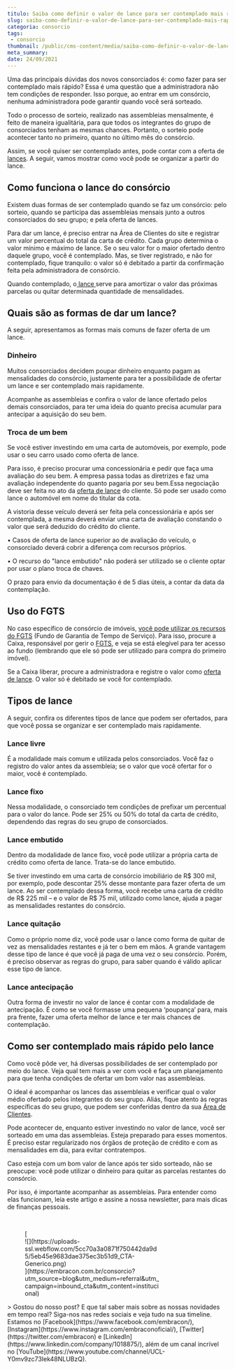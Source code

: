 ```yaml
---
titulo: Saiba como definir o valor de lance para ser contemplado mais rápido
slug: saiba-como-definir-o-valor-de-lance-para-ser-contemplado-mais-rapido
categoria: consorcio
tags:
 - consorcio
thumbnail: /public/cms-content/media/saiba-como-definir-o-valor-de-lance-para-ser-contemplado-mais-rapido.png
meta_summary: 
date: 24/09/2021
---
```

Uma das principais dúvidas dos novos consorciados é: como fazer para ser contemplado mais rápido? Essa é uma questão que a administradora não tem condições de responder. Isso porque, ao entrar em um consórcio, nenhuma administradora pode garantir quando você será sorteado.

Todo o processo de sorteio, realizado nas assembleias mensalmente, é feito de maneira igualitária, para que todos os integrantes do grupo de consorciados tenham as mesmas chances. Portanto, o sorteio pode acontecer tanto no primeiro, quanto no último mês do consórcio.

Assim, se você quiser ser contemplado antes, pode contar com a oferta de [lances](https://www.embracon.com.br/conhecaoconsorcio/o-que-e-o-lance). A seguir, vamos mostrar como você pode se organizar a partir do lance.

Como funciona o lance do consórcio
----------------------------------

Existem duas formas de ser contemplado quando se faz um consórcio: pelo sorteio, quando se participa das assembleias mensais junto a outros consorciados do seu grupo; e pela oferta de lances.

Para dar um lance, é preciso entrar na Área de Clientes do site e registrar um valor percentual do total da carta de crédito. Cada grupo determina o valor mínimo e máximo de lance. Se o seu valor for o maior ofertado dentro daquele grupo, você é contemplado. Mas, se tiver registrado, e não for contemplado, fique tranquilo: o valor só é debitado a partir da confirmação feita pela administradora de consórcio.

Quando contemplado, o[ lance ](https://www.embracon.com.br/conhecaoconsorcio/o-que-e-o-lance)serve para amortizar o valor das próximas parcelas ou quitar determinada quantidade de mensalidades.

Quais são as formas de dar um lance?
------------------------------------

A seguir, apresentamos as formas mais comuns de fazer oferta de um lance.

### Dinheiro

Muitos consorciados decidem poupar dinheiro enquanto pagam as mensalidades do consórcio, justamente para ter a possibilidade de ofertar um lance e ser contemplado mais rapidamente.

Acompanhe as assembleias e confira o valor de lance ofertado pelos demais consorciados, para ter uma ideia do quanto precisa acumular para antecipar a aquisição do seu bem.

### Troca de um bem

Se você estiver investindo em uma carta de automóveis, por exemplo, pode usar o seu carro usado como oferta de lance.

Para isso, é preciso procurar uma concessionária e pedir que faça uma avaliação do seu bem. A empresa passa todas as diretrizes e faz uma avaliação independente do quanto pagaria por seu bem.Essa negociação deve ser feita no ato da [oferta de lance](https://www.embracon.com.br/conhecaoconsorcio/o-que-e-o-lance) do cliente. Só pode ser usado como lance o automóvel em nome do titular da cota.

A vistoria desse veículo deverá ser feita pela concessionária e após ser contemplada, a mesma deverá enviar uma carta de avaliação constando o valor que será deduzido do crédito do cliente.

• Casos de oferta de lance superior ao de avaliação do veículo, o consorciado deverá cobrir a diferença com recursos próprios.

• O recurso do "lance embutido" não poderá ser utilizado se o cliente optar por usar o plano troca de chaves.

O prazo para envio da documentação é de 5 dias úteis, a contar da data da contemplação.

Uso do FGTS
-----------

No caso específico de consórcio de imóveis, [você pode utilizar os recursos do FGTS](https://www.embracon.com.br/blog/5-passos-para-voce-usar-o-fgts-no-consorcio-imobiliario) (Fundo de Garantia de Tempo de Serviço). Para isso, procure a Caixa, responsável por gerir o [FGTS](https://www.embracon.com.br/blog/5-passos-para-voce-usar-o-fgts-no-consorcio-imobiliario), e veja se está elegível para ter acesso ao fundo (lembrando que ele só pode ser utilizado para compra do primeiro imóvel).

Se a Caixa liberar, procure a administradora e registre o valor como [oferta de lance](https://www.embracon.com.br/conhecaoconsorcio/o-que-e-o-lance). O valor só é debitado se você for contemplado.

Tipos de lance
--------------

A seguir, confira os diferentes tipos de lance que podem ser ofertados, para que você possa se organizar e ser contemplado mais rapidamente.

### Lance livre

É a modalidade mais comum e utilizada pelos consorciados. Você faz o registro do valor antes da assembleia; se o valor que você ofertar for o maior, você é contemplado.

### Lance fixo

Nessa modalidade, o consorciado tem condições de prefixar um percentual para o valor do lance. Pode ser 25% ou 50% do total da carta de crédito, dependendo das regras do seu grupo de consorciados.

### Lance embutido

Dentro da modalidade de lance fixo, você pode utilizar a própria carta de crédito como oferta de lance. Trata-se do lance embutido.

Se tiver investindo em uma carta de consórcio imobiliário de R$ 300 mil, por exemplo, pode descontar 25% desse montante para fazer oferta de um lance. Ao ser contemplado dessa forma, você recebe uma carta de crédito de R$ 225 mil – e o valor de R$ 75 mil, utilizado como lance, ajuda a pagar as mensalidades restantes do consórcio.

### Lance quitação

Como o próprio nome diz, você pode usar o lance como forma de quitar de vez as mensalidades restantes e já ter o bem em mãos. A grande vantagem desse tipo de lance é que você já paga de uma vez o seu consórcio. Porém, é preciso observar as regras do grupo, para saber quando é válido aplicar esse tipo de lance.

### Lance antecipação

Outra forma de investir no valor de lance é contar com a modalidade de antecipação. É como se você formasse uma pequena ‘poupança’ para, mais pra frente, fazer uma oferta melhor de lance e ter mais chances de contemplação.

Como ser contemplado mais rápido pelo lance
-------------------------------------------

Como você pôde ver, há diversas possibilidades de ser contemplado por meio do lance. Veja qual tem mais a ver com você e faça um planejamento para que tenha condições de ofertar um bom valor nas assembleias.

O ideal é acompanhar os lances das assembleias e verificar qual o valor médio ofertado pelos integrantes do seu grupo. Aliás, fique atento às regras específicas do seu grupo, que podem ser conferidas dentro da sua [Área de Clientes](https://www.embracon.com.br/clientes).

Pode acontecer de, enquanto estiver investindo no valor de lance, você ser sorteado em uma das assembleias. Esteja preparado para esses momentos. É preciso estar regularizado nos órgãos de proteção de crédito e com as mensalidades em dia, para evitar contratempos.

Caso esteja com um bom valor de lance após ter sido sorteado, não se preocupe: você pode utilizar o dinheiro para quitar as parcelas restantes do consórcio.

Por isso, é importante acompanhar as assembleias. Para entender como elas funcionam, leia este artigo e assine a nossa newsletter, para mais dicas de finanças pessoais.

‍

<figure class="w-richtext-figure-type-image w-richtext-align-center" style="max-width:310px">[<div>![](https://uploads-ssl.webflow.com/5cc70a3a0871f750442da9d5/5eb45e9683dae375ec3b51d9_CTA-Generico.png)</div>](https://embracon.com.br/consorcio?utm_source=blog&utm_medium=referral&utm_campaign=inbound_cta&utm_content=institucional)</figure>> Gostou do nosso post? E que tal saber mais sobre as nossas novidades em tempo real? Siga-nos nas redes sociais e veja tudo na sua timeline. Estamos no [Facebook](https://www.facebook.com/embracon/), [Instagram](https://www.instagram.com/embraconoficial/), [Twitter](https://twitter.com/embracon) e [LinkedIn](https://www.linkedin.com/company/1018875/), além de um canal incrível no [YouTube](https://www.youtube.com/channel/UCL-Y0mv9zc73Iek48NLUBzQ).

‍
